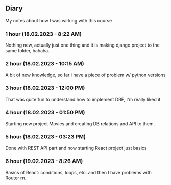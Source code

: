 ## Diary

My notes about how I was wirking with this course

### 1 hour (18.02.2023 - 8:22 AM)

Nothing new, actually just one thing and it is making django project to the same folder, hahaha.

### 2 hour (18.02.2023 - 10:15 AM)

A bit of new knowledge, so far i have a piece of problem w/ python versions

### 3 hour (18.02.2023 - 12:00 PM)

That was quite fun to understand how to implement DRF, I'm really liked it

### 4 hour (18.02.2023 - 01:50 PM)

Starting new project Movies and creating DB relations and API to them.

### 5 hour (18.02.2023 - 03:23 PM)

Done with REST API part and now starting React project just basics

### 6 hour (19.02.2023 - 8:26 AM)

Basics of React: conditions, loops, etc. and then I have problems with Router rn.